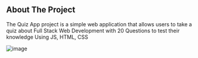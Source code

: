 ## About The Project

The Quiz App project is a simple web application that allows users to take a quiz about Full Stack Web Development with 20 Questions to test their knowledge Using JS, HTML, CSS

![image](https://github.com/user-attachments/assets/287981a8-32a3-470c-b59d-e45bbbd13015)


